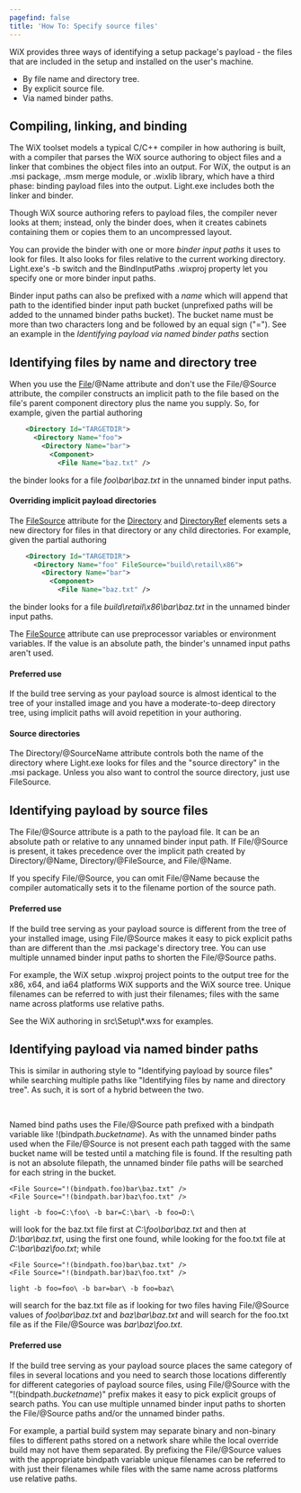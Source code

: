 ```yaml
---
pagefind: false
title: 'How To: Specify source files'
---
```


WiX provides three ways of identifying a setup package's payload - the files
that are included in the setup and installed on the user's machine.

* By file name and directory tree.
* By explicit source file.
* Via named binder paths.

## Compiling, linking, and binding
The WiX toolset models a typical C/C++ compiler in how authoring is built,
with a compiler that parses the WiX source authoring to object files and a
linker that combines the object files into an output. For WiX, the output is an
.msi package, .msm merge module, or .wixlib library, which have a third phase:
binding payload files into the output. Light.exe includes both the linker and
binder.

Though WiX source authoring refers to payload files, the compiler never
looks at them; instead, only the binder does, when it creates cabinets
containing them or copies them to an uncompressed layout.

You can provide the binder with one or more *binder input paths*
it uses to look for files. It also looks for files relative to the current
working directory. Light.exe's -b switch and the BindInputPaths .wixproj
property let you specify one or more binder input paths.

Binder input paths can also be prefixed with a *name* which will
append that path to the identified binder input path bucket (unprefixed paths
will be added to the unnamed binder paths bucket). The bucket name must
be more than two characters long and be followed by an equal sign (&quot;=&quot;). See
an example in the *Identifying payload via named binder paths* section

## Identifying files by name and directory tree
When you use the [File](../../xsd/wix/file/)/@Name
attribute and don't use the File/@Source attribute, the compiler constructs an
implicit path to the file based on the file's parent component directory plus
the name you supply. So, for example, given the partial authoring

```xml
    <Directory Id="TARGETDIR">
      <Directory Name="foo">
        <Directory Name="bar">
          <Component>
            <File Name="baz.txt" />
```

the binder looks for a file *foo\bar\baz.txt* in the unnamed binder
input paths.

#### Overriding implicit payload directories
The [FileSource](../../xsd/wix/directoryref/)
attribute for the [Directory](../../xsd/wix/directory/)
and [DirectoryRef](../../xsd/wix/directoryref/)
elements sets a new directory for files in that directory or any child
directories. For example, given the partial authoring

```xml
    <Directory Id="TARGETDIR">
      <Directory Name="foo" FileSource="build\retail\x86">
        <Directory Name="bar">
          <Component>
            <File Name="baz.txt" />
```

the binder looks for a file *build\retail\x86\bar\baz.txt* in the
unnamed binder input paths.

The [FileSource](../../xsd/wix/directoryref/)
attribute can use preprocessor variables or environment variables. If the value
is an absolute path, the binder's unnamed input paths aren't used.

#### Preferred use
If the build tree serving as your payload source is almost identical to the
tree of your installed image and you have a moderate-to-deep directory tree,
using implicit paths will avoid repetition in your authoring.

#### Source directories
The Directory/@SourceName attribute controls both the name of the directory
where Light.exe looks for files and the &quot;source directory&quot; in the .msi package.
Unless you also want to control the source directory, just use FileSource.

## Identifying payload by source files
The File/@Source attribute is a path to the payload file. It can be an
absolute path or relative to any unnamed binder input path. If File/@Source is
present, it takes precedence over the implicit path created by Directory/@Name,
Directory/@FileSource, and File/@Name.

If you specify File/@Source, you can omit File/@Name because the compiler
automatically sets it to the filename portion of the source path.

#### Preferred use
If the build tree serving as your payload source is different from the tree
of your installed image, using File/@Source makes it easy to pick explicit
paths than are different than the .msi package's directory tree. You can use
multiple unnamed binder input paths to shorten the File/@Source paths.

For example, the WiX setup .wixproj project points to the output tree for
the x86, x64, and ia64 platforms WiX supports and the WiX source tree. Unique
filenames can be referred to with just their filenames; files with the same
name across platforms use relative paths.

See the WiX authoring in src\\Setup\\*.wxs for examples.

## Identifying payload via named binder paths
This is similar in authoring style to &quot;Identifying payload by source files&quot;
while searching multiple paths like &quot;Identifying files by name and directory
tree&quot;. As such, it is sort of a hybrid between the two.

&nbsp;

Named bind paths uses the File/@Source path prefixed with a bindpath variable
like !(bindpath.*bucketname*). As with the unnamed binder paths used when
the File/@Source is not present each path tagged with the same bucket name will
be tested until a matching file is found. If the resulting path is not an
absolute filepath, the unnamed binder file paths will be searched for each
string in the bucket.

    <File Source="!(bindpath.foo)bar\baz.txt" />
    <File Source="!(bindpath.bar)baz\foo.txt" />

    light -b foo=C:\foo\ -b bar=C:\bar\ -b foo=D:\

will look for the baz.txt file first at *C:\foo\bar\baz.txt* and then
at *D:\bar\baz.txt*, using the first one found, while looking for the foo.txt file at *C:\bar\baz\foo.txt*; while

    <File Source="!(bindpath.foo)bar\baz.txt" />
    <File Source="!(bindpath.bar)baz\foo.txt" />

    light -b foo=foo\ -b bar=bar\ -b foo=baz\

will search for the baz.txt file as if looking for two files having File/@Source values of *foo\bar\baz.txt* and *baz\bar\baz.txt* and will search for the foo.txt file as if the File/@Source was *bar\baz\foo.txt*.

#### Preferred use
If the build tree serving as your payload source places the same category of
files in several locations and you need to search those locations differently
for different categories of payload source files, using File/@Source with the
&quot;!(bindpath.*bucketname*)&quot; prefix makes it easy to pick explicit groups
of search paths. You can use multiple unnamed binder input paths to shorten the
File/@Source paths and/or the unnamed binder paths.

For example, a partial build system may separate binary and non-binary files
to different paths stored on a network share while the local override build may
not have them separated. By prefixing the File/@Source values with the
appropriate bindpath variable unique filenames can be referred to with just
their filenames while files with the same name across platforms use relative
paths.
